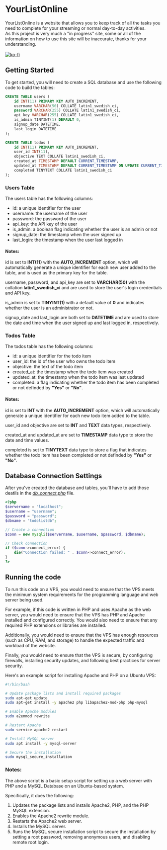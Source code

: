 # YourListOnline
YourListOnline is a website that allows you to keep track of all the tasks you need to complete for your streaming or normal day-to-day activities.
<br>As this project is very much a "in progress" site, some or all of the information on how to use this site will be inaccurate, thanks for your understanding.
<br><br>
[![ko-fi](https://ko-fi.com/img/githubbutton_sm.svg)](https://ko-fi.com/T6T8D1Y2O)

## Getting Started
To get started, you will need to create a SQL database and use the following code to build the tables:

```sql
CREATE TABLE users (
    id INT(11) PRIMARY KEY AUTO_INCREMENT,
    username VARCHAR(50) COLLATE latin1_swedish_ci,
    password VARCHAR(255) COLLATE latin1_swedish_ci,
    api_key VARCHAR(255) COLLATE latin1_swedish_ci,
    is_admin TINYINT(1) DEFAULT 0,
    signup_date DATETIME,
    last_login DATETIME
);

CREATE TABLE todos (
    id INT(11) PRIMARY KEY AUTO_INCREMENT,
    user_id INT(11),
    objective TEXT COLLATE latin1_swedish_ci,
    created_at TIMESTAMP DEFAULT CURRENT_TIMESTAMP,
    updated_at TIMESTAMP DEFAULT CURRENT_TIMESTAMP ON UPDATE CURRENT_TIMESTAMP,
    completed TINYTEXT COLLATE latin1_swedish_ci
);
```
### Users Table
The users table has the following columns:
* id: a unique identifier for the user
* username: the username of the user
* password: the password of the user
* api_key: the API key of the user
* is_admin: a boolean flag indicating whether the user is an admin or not
* signup_date: the timestamp when the user signed up
* last_login: the timestamp when the user last logged in
#### Notes:
id is set to **INT(11)** with the **AUTO_INCREMENT** option, which will automatically generate a unique identifier for each new user added to the table, and is used as the primary key for the table. 

username, password, and api_key are set to **VARCHAR(50)** with the collation **latin1_swedish_ci** and are used to store the user's login credentials and API key.

is_admin is set to **TINYINT(1)** with a default value of **0** and indicates whether the user is an administrator or not.

signup_date and last_login are both set to **DATETIME** and are used to store the date and time when the user signed up and last logged in, respectively.
### Todos Table
The todos table has the following columns:
* id: a unique identifier for the todo item
* user_id: the id of the user who owns the todo item
* objective: the text of the todo item
* created_at: the timestamp when the todo item was created
* updated_at: the timestamp when the todo item was last updated
* completed: a flag indicating whether the todo item has been completed or not definded by **"Yes"** or **"No"**.

#### Notes:
id is set to **INT** with the **AUTO_INCREMENT** option, which will automatically generate a unique identifier for each new todo item added to the table.

user_id and objective are set to **INT** and **TEXT** data types, respectively.

created_at and updated_at are set to **TIMESTAMP** data type to store the date and time values.

completed is set to **TINYTEXT** data type to store a flag that indicates whether the todo item has been completed or not definded by **"Yes"** or **"No"**.

## Database Connection Settings
After you've created the database and tables, you'll have to add those deatils in the *[db_connect.php](../lists/db_connect.php)* file.
```php
<?php
$servername = "localhost";
$username = "username";
$password = "password";
$dbname = "todolistdb";

// Create a connection
$conn = new mysqli($servername, $username, $password, $dbname);

// Check connection
if ($conn->connect_error) {
    die("Connection failed: " . $conn->connect_error);
}
?>
```

## Running the code
To run this code on a VPS, you would need to ensure that the VPS meets the minimum system requirements for the programming language and web server being used.

For example, if this code is written in PHP and uses Apache as the web server, you would need to ensure that the VPS has PHP and Apache installed and configured correctly. You would also need to ensure that any required PHP extensions or libraries are installed.

Additionally, you would need to ensure that the VPS has enough resources (such as CPU, RAM, and storage) to handle the expected traffic and workload of the website.

Finally, you would need to ensure that the VPS is secure, by configuring firewalls, installing security updates, and following best practices for server security.

Here's an example script for installing Apache and PHP on a Ubuntu VPS:
```bash
#!/bin/bash

# Update package lists and install required packages
sudo apt-get update
sudo apt-get install -y apache2 php libapache2-mod-php php-mysql

# Enable Apache modules
sudo a2enmod rewrite

# Restart Apache
sudo service apache2 restart

# Install MySQL server
sudo apt install -y mysql-server

# Secure the installation
sudo mysql_secure_installation
```
### Notes:
The above script is a basic setup script for setting up a web server with PHP and a MySQL Database on an Ubuntu-based system.

Specifically, it does the following:
1. Updates the package lists and installs Apache2, PHP, and the PHP MySQL extension.
2. Enables the Apache2 rewrite module.
3. Restarts the Apache2 web server.
4. Installs the MySQL server.
5. Runs the MySQL secure installation script to secure the installation by setting a root password, removing anonymous users, and disabling remote root login.
